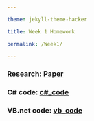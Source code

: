 ```yaml
---

theme: jekyll-theme-hacker

title: Week 1 Homework

permalink: /Week1/

---
```


### Research: [Paper](https://videars.github.io/Week1/research)

### C\# code: [c\#_code](https://videars.github.io/Week1/csharpcode)

### VB.net code: [vb_code](https://videars.github.io/Week1/vbcode)
